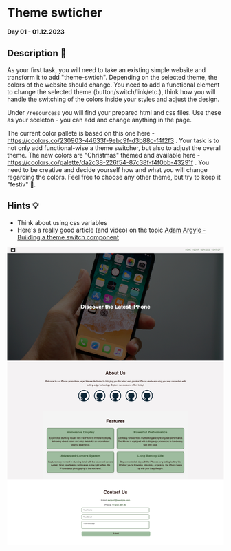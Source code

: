 # Theme swticher

**Day 01 - 01.12.2023**


## Description 🎄

As your first task, you will need to take an existing simple website and transform it to add "theme-swtich". Depending on the selected theme, the colors of the website should change. You need to add a functional element to change the selected theme (button/switch/link/etc.), think how you will handle the switching of the colors inside your styles and adjust the design.

Under `/resourcess` you will find your prepared html and css files. Use these as your sceleton - you can add and change anything in the page.

The current color pallete is based on this one here - https://coolors.co/230903-44633f-9ebc9f-d3b88c-f4f2f3 . Your task is to not only add functional-wise a theme switcher, but also to adjust the overall theme. The new colors are "Christmas" themed and available here - https://coolors.co/palette/da2c38-226f54-87c38f-f4f0bb-43291f . You need to be creative and decide yourself how and what you will change regarding the colors. Feel free to choose any other theme, but try to keep it "festiv" 🎅.

## Hints 💡
- Think about using css variables
- Here's a really good article (and video) on the topic [Adam Argyle - Building a theme switch component](https://web.dev/articles/building/a-theme-switch-component)



![](assets/image.png)